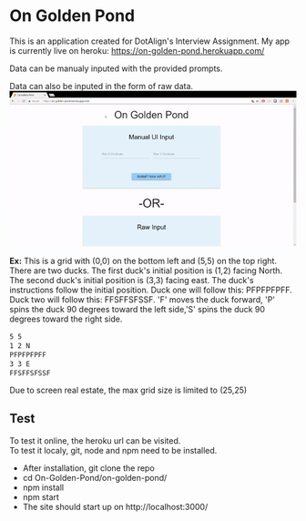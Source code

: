 # On Golden Pond

This is an application created for DotAlign's Interview Assignment.
My app is currently live on heroku: https://on-golden-pond.herokuapp.com/

Data can be manualy inputed with the provided prompts.

Data can also be inputed in the form of raw data.
<img src="https://github.com/Mikhail-Kreytser/On-Golden-Pond/blob/master/raw-input-demo.gif"/>

**Ex:** This is a grid with (0,0) on the bottom left and (5,5) on the top right. There are two ducks. 
The first duck's initial position is (1,2) facing North. The second duck's initial position is (3,3)
facing east. The duck's instructions follow the initial position. Duck one will follow this: PFPFPFPFF.
Duck two will follow this: FFSFFSFSSF. 'F' moves the duck forward, 'P' spins the duck 90 degrees toward 
the left side,'S' spins the duck 90 degrees toward the right side.
```
5 5
1 2 N
PFPFPFPFF
3 3 E
FFSFFSFSSF
```

Due to screen real estate, the max grid size is limited to (25,25)

## Test

To test it online, the heroku url can be visited.  
To test it localy, git, node and npm need to be installed.  
- After installation, git clone the repo
- cd On-Golden-Pond/on-golden-pond/
- npm install
- npm start
- The site should start up on http://localhost:3000/
